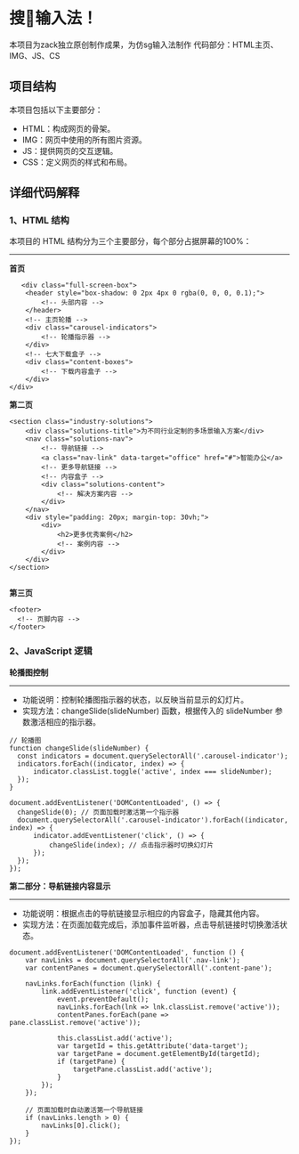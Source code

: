 # 搜🐖输入法！
本项目为zack独立原创制作成果，为仿sg输入法制作
代码部分：HTML主页、IMG、JS、CS

## 项目结构
本项目包括以下主要部分：
- HTML：构成网页的骨架。
- IMG：网页中使用的所有图片资源。
- JS：提供网页的交互逻辑。
- CSS：定义网页的样式和布局。

## 详细代码解释
### 1、HTML 结构
本项目的 HTML 结构分为三个主要部分，每个部分占据屏幕的100%：
***
**首页**
```
   <div class="full-screen-box">
    <header style="box-shadow: 0 2px 4px 0 rgba(0, 0, 0, 0.1);">
        <!-- 头部内容 -->
    </header>
    <!-- 主页轮播 -->
    <div class="carousel-indicators">
        <!-- 轮播指示器 -->
    </div>
    <!-- 七大下载盒子 -->
    <div class="content-boxes">
        <!-- 下载内容盒子 -->
    </div>
</div>

```
**第二页**
```
<section class="industry-solutions">
    <div class="solutions-title">为不同行业定制的多场景输入方案</div>
    <nav class="solutions-nav">
        <!-- 导航链接 -->
        <a class="nav-link" data-target="office" href="#">智能办公</a>
        <!-- 更多导航链接 -->
        <!-- 内容盒子 -->
        <div class="solutions-content">
            <!-- 解决方案内容 -->
        </div>
    </nav>
    <div style="padding: 20px; margin-top: 30vh;">
        <div>
            <h2>更多优秀案例</h2>
            <!-- 案例内容 -->
        </div>
    </div>
</section>


  ```
  **第三页**
  ```
  <footer>
    <!-- 页脚内容 -->
  </footer>

   ```
  ### 2、JavaScript 逻辑

  **轮播图控制**
  ***
 - 功能说明：控制轮播图指示器的状态，以反映当前显示的幻灯片。
 - 实现方法：changeSlide(slideNumber) 函数，根据传入的 slideNumber 参数激活相应的指示器。
  ```
 // 轮播图
 function changeSlide(slideNumber) {
    const indicators = document.querySelectorAll('.carousel-indicator');
    indicators.forEach((indicator, index) => {
        indicator.classList.toggle('active', index === slideNumber);
    });
}

document.addEventListener('DOMContentLoaded', () => {
    changeSlide(0); // 页面加载时激活第一个指示器
    document.querySelectorAll('.carousel-indicator').forEach((indicator, index) => {
        indicator.addEventListener('click', () => {
            changeSlide(index); // 点击指示器时切换幻灯片
        });
    });
});

  ```
  **第二部分：导航链接内容显示**
  ***
  - 功能说明：根据点击的导航链接显示相应的内容盒子，隐藏其他内容。
  - 实现方法：在页面加载完成后，添加事件监听器，点击导航链接时切换激活状态。
```
document.addEventListener('DOMContentLoaded', function () {
    var navLinks = document.querySelectorAll('.nav-link');
    var contentPanes = document.querySelectorAll('.content-pane');

    navLinks.forEach(function (link) {
        link.addEventListener('click', function (event) {
            event.preventDefault();
            navLinks.forEach(lnk => lnk.classList.remove('active'));
            contentPanes.forEach(pane => pane.classList.remove('active'));

            this.classList.add('active');
            var targetId = this.getAttribute('data-target');
            var targetPane = document.getElementById(targetId);
            if (targetPane) {
                targetPane.classList.add('active');
            }
        });
    });

    // 页面加载时自动激活第一个导航链接
    if (navLinks.length > 0) {
        navLinks[0].click();
    }
});

```

